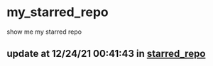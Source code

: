 # my_starred_repo
show me my starred repo

update at 12/24/21 00:41:43 in [starred_repo](./index.html)
---

